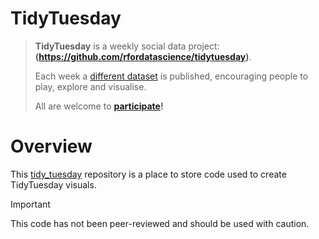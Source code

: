 # TidyTuesday


>**TidyTuesday** is a weekly social data project: **(https://github.com/rfordatascience/tidytuesday)**. 
>
> Each week a [different dataset](https://github.com/rfordatascience/tidytuesday?tab=readme-ov-file#datasets) is published, encouraging people to play, explore and visualise.
>
> All are welcome to **[participate](https://github.com/rfordatascience/tidytuesday?tab=readme-ov-file#how-to-participate)!**


# Overview 

This [tidy_tuesday](https://github.com/kateod-ukhsa/tidy_tuesday) repository is a place to store code used to create TidyTuesday visuals.

> [!IMPORTANT]
> This code has not been peer-reviewed and should be used with caution.
